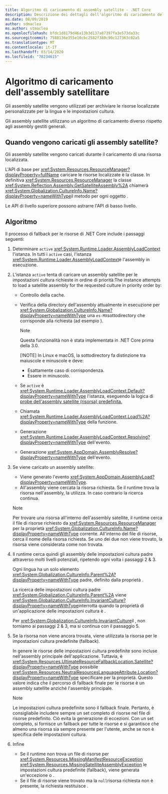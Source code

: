 ```yaml
---
title: Algoritmo di caricamento di assembly satellite - .NET Core
description: Descrizione dei dettagli dell'algoritmo di caricamento dell'assembly Satellite in .NET Core
ms.date: 08/09/2019
author: sdmaclea
ms.author: stmaclea
ms.openlocfilehash: bfdc1d8179d46a13b3d137a87397fa3e573da33c
ms.sourcegitcommit: 7588136e355e10cbc2582f389c90c127363c02a5
ms.translationtype: MT
ms.contentlocale: it-IT
ms.lasthandoff: 03/14/2020
ms.locfileid: "70234615"
---
```

# <a name="satellite-assembly-loading-algorithm"></a>Algoritmo di caricamento dell'assembly satellitare

Gli assembly satellite vengono utilizzati per archiviare le risorse localizzate personalizzate per la lingua e le impostazioni cultura.

Gli assembly satellite utilizzano un algoritmo di caricamento diverso rispetto agli assembly gestiti generali.

## <a name="when-are-satellite-assemblies-loaded"></a>Quando vengono caricati gli assembly satellite?

Gli assembly satellite vengono caricati durante il caricamento di una risorsa localizzata.

L'API di base per <xref:System.Resources.ResourceManager?displayProperty=fullName> caricare le risorse localizzate è la classe. In definitiva <xref:System.Resources.ResourceManager> la classe <xref:System.Reflection.Assembly.GetSatelliteAssembly%2A> chiamerà <xref:System.Globalization.CultureInfo.Name?displayProperty=nameWithType>il metodo per ogni oggetto .

Le API di livello superiore possono astrarre l'API di basso livello.

## <a name="algorithm"></a>Algoritmo

Il processo di fallback per le risorse di .NET Core include i passaggi seguenti:

1. Determinare `active` <xref:System.Runtime.Loader.AssemblyLoadContext> l'istanza. In tutti i `active` casi, l'istanza <xref:System.Runtime.Loader.AssemblyLoadContext>è l'assembly in esecuzione.

2. L'istanza `active` tenta di caricare un assembly satellite per le impostazioni cultura richieste in ordine di priorità:The instance attempts to load a satellite assembly for the requested culture in priority order by:
    - Controllo della cache.
    - Verifica della directory dell'assembly attualmente in esecuzione per <xref:System.Globalization.CultureInfo.Name?displayProperty=nameWithType> una `es-MX`sottodirectory che corrisponde alla richiesta (ad esempio ).

        > [!NOTE]
        > Questa funzionalità non è stata implementata in .NET Core prima della 3.0.
        >
        > [!NOTE]
        > In Linux e macOS, la sottodirectory fa distinzione tra maiuscole e minuscole e deve:
        > - Esattamente caso di corrispondenza.
        > - Essere in minuscolo.

    - Se `active` è <xref:System.Runtime.Loader.AssemblyLoadContext.Default?displayProperty=nameWithType> l'istanza, eseguendo la logica di [probe dell'assembly satellite (risorsa) predefinita.](default-probing.md#satellite-resource-assembly-probing)

    - Chiamata <xref:System.Runtime.Loader.AssemblyLoadContext.Load%2A?displayProperty=nameWithType> della funzione.

    - Generazione <xref:System.Runtime.Loader.AssemblyLoadContext.Resolving?displayProperty=nameWithType> dell'evento.

    - Generazione <xref:System.AppDomain.AssemblyResolve?displayProperty=nameWithType> dell'evento.

3. Se viene caricato un assembly satellite:
   - Viene generato l'evento <xref:System.AppDomain.AssemblyLoad?displayProperty=nameWithType>.
   - All'assembly viene cercata la risorsa richiesta. Se il runtime trova la risorsa nell'assembly, la utilizza. In caso contrario la ricerca continua.

    > [!NOTE]
    > Per trovare una risorsa all'interno dell'assembly satellite, il runtime cerca il file di risorse richiesto da <xref:System.Resources.ResourceManager> per la proprietà <xref:System.Globalization.CultureInfo.Name?displayProperty=nameWithType> corrente. All'interno del file di risorse, cerca il nome della risorsa richiesta. Se uno dei due non viene trovato, la risorsa viene considerata come non trovata.

4. Il runtime cerca quindi gli assembly delle impostazioni cultura padre attraverso molti livelli potenziali, ripetendo ogni volta i passaggi 2 & 3.

    Ogni lingua ha un solo elemento <xref:System.Globalization.CultureInfo.Parent%2A?displayProperty=nameWithType> padre, definito dalla proprietà .

    La ricerca delle impostazioni cultura padre <xref:System.Globalization.CultureInfo.Parent%2A> viene <xref:System.Globalization.CultureInfo.InvariantCulture?displayProperty=nameWithType>interrotta quando la proprietà di un'applicazione delle impostazioni cultura è .

    Per <xref:System.Globalization.CultureInfo.InvariantCulture>il , non torniamo ai passaggi 2 & 3, ma si continua con il passaggio 5.

5. Se la risorsa non viene ancora trovata, viene utilizzata la risorsa per le impostazioni cultura predefinite (fallback).

   In genere le risorse delle impostazioni cultura predefinite sono incluse nell'assembly principale dell'applicazione. Tuttavia, è <xref:System.Resources.UltimateResourceFallbackLocation.Satellite?displayProperty=nameWithType> possibile <xref:System.Resources.NeutralResourcesLanguageAttribute.Location?displayProperty=nameWithType> specificare per la proprietà. Questo valore indica che il percorso di fallback finale per le risorse è un assembly satellite anziché l'assembly principale.

    > [!NOTE]
    > Le impostazioni cultura predefinite sono il fallback finale. Pertanto, è consigliabile includere sempre un set completo di risorse nel file di risorse predefinito. Ciò evita la generazione di eccezioni. Con un set completo, si fornisce un fallback per tutte le risorse e si garantisce che almeno una risorsa sia sempre presente per l'utente, anche se non è specifica delle impostazioni cultura.

6. Infine
   - Se il runtime non trova un file di risorse per <xref:System.Resources.MissingManifestResourceException> <xref:System.Resources.MissingSatelliteAssemblyException> le impostazioni cultura predefinite (fallback), viene generata un'eccezione o .
   - Se il file di risorse viene trovato ma la `null`risorsa richiesta non è presente, la richiesta restituisce .
